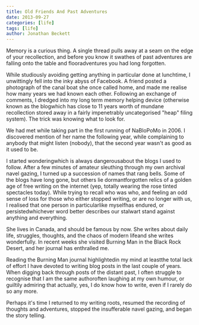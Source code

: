 ```yaml
---
title: Old Friends And Past Adventures
date: 2013-09-27
categories: [life]
tags: [life]
author: Jonathan Beckett
---
```


Memory is a curious thing. A single thread pulls away at a seam on the edge of your recollection, and before you know it swathes of past adventures are falling onto the table and flooradventures you had long forgotten.

While studiously avoiding getting anything in particular done at lunchtime, I unwittingly fell into the inky abyss of Facebook. A friend posted a photograph of the canal boat she once called home, and made me realise how many years we had known each other. Following an exchange of comments, I dredged into my long term memory helping device (otherwise known as the blogwhich has close to 11 years worth of mundane recollection stored away in a fairly impenetrably uncategorised "heap" filing system). The trick was knowing what to look for.

We had met while taking part in the first running of NaBloPoMo in 2006. I discovered mention of her name the following year, while complaining to anybody that might listen (nobody), that the second year wasn't as good as it used to be.

I started wonderingwhich is always dangerousabout the blogs I used to follow. After a few minutes of amateur sleuthing through my own archival navel gazing, I turned up a succession of names that rang bells. Some of the blogs have long gone, but others lie dormantforgotten relics of a golden age of free writing on the internet (yep, totally wearing the rose tinted spectacles today). While trying to recall who was who, and feeling an odd sense of loss for those who either stopped writing, or are no longer with us, I realised that one person in particularlike myselfhas endured, or persistedwhichever word better describes our stalwart stand against anything and everything.

She lives in Canada, and should be famous by now. She writes about daily life, struggles, thoughts, and the chaos of modern lifeand she writes wonderfully. In recent weeks she visited Burning Man in the Black Rock Desert, and her journal has enthralled me.

Reading the Burning Man journal highlightedin my mind at leastthe total lack of effort I have devoted to writing blog posts in the last couple of years. When digging back through posts of the distant past, I often struggle to recognise that I am the same authoroften laughing at my own humour, or guiltily admiring that actually, yes, I do know how to write, even if I rarely do so any more.

Perhaps it's time I returned to my writing roots, resumed the recording of thoughts and adventures, stopped the insufferable navel gazing, and began the story telling.